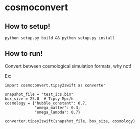 # cosmoconvert

## How to setup!

```
python setup.py build && python setup.py install
```

## How to run!
Convert between cosmological simulation formats, why not!

Ex:

```
import cosmoconvert.tipsy2swift as converter

snapshot_file = "test_ics.bin"
box_size = 25.0  # Tipsy Mpc/h
cosmology = {"hubble_constant": 0.7,
             "omega_matter": 0.3,
             "omega_lambda": 0.7}

converter.tipsy2swift(snapshot_file, box_size, cosmology)
```

